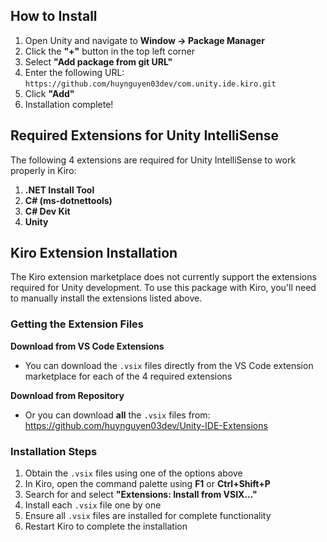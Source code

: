 ## How to Install

1. Open Unity and navigate to **Window → Package Manager**
2. Click the **"+"** button in the top left corner
3. Select **"Add package from git URL"**
4. Enter the following URL: `https://github.com/huynguyen03dev/com.unity.ide.kiro.git`
5. Click **"Add"**
6. Installation complete!

## Required Extensions for Unity IntelliSense

The following 4 extensions are required for Unity IntelliSense to work properly in Kiro:

1. **.NET Install Tool**
2. **C# (ms-dotnettools)**
3. **C# Dev Kit**
4. **Unity**

## Kiro Extension Installation

The Kiro extension marketplace does not currently support the extensions required for Unity development. To use this package with Kiro, you'll need to manually install the extensions listed above.

### Getting the Extension Files

**Download from VS Code Extensions**
- You can download the `.vsix` files directly from the VS Code extension marketplace for each of the 4 required extensions

**Download from Repository**
- Or you can download **all** the `.vsix` files from: https://github.com/huynguyen03dev/Unity-IDE-Extensions


### Installation Steps

1. Obtain the `.vsix` files using one of the options above
2. In Kiro, open the command palette using **F1** or **Ctrl+Shift+P**
3. Search for and select **"Extensions: Install from VSIX..."**
4. Install each `.vsix` file one by one
5. Ensure all `.vsix` files are installed for complete functionality
6. Restart Kiro to complete the installation

